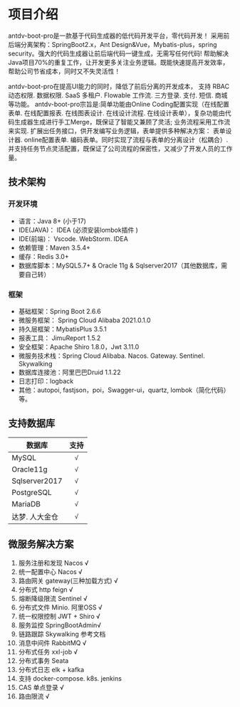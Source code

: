 # 项目介绍
antdv-boot-pro是一款基于代码生成器的低代码开发平台，零代码开发！
采用前后端分离架构：SpringBoot2.x，Ant Design&Vue，Mybatis-plus，spring security。强大的代码生成器让前后端代码一键生成，无需写任何代码!
帮助解决Java项目70%的重复工作，让开发更多关注业务逻辑。既能快速提高开发效率，帮助公司节省成本，同时又不失灵活性！

antdv-boot-pro在提高UI能力的同时，降低了前后分离的开发成本，
支持 RBAC 动态权限. 数据权限. SaaS 多租户. Flowable 工作流. 三方登录. 支付. 短信. 商城等功能。
antdv-boot-pro宗旨是:简单功能由Online Coding配置实现（在线配置表单. 在线配置报表. 在线图表设计. 在线设计流程. 在线设计表单），复杂功能由代码生成器生成进行手工Merge，既保证了智能又兼顾了灵活;
业务流程采用工作流来实现. 扩展出任务接口，供开发编写业务逻辑，表单提供多种解决方案： 表单设计器. online配置表单. 编码表单。同时实现了流程与表单的分离设计（松耦合）. 并支持任务节点灵活配置，既保证了公司流程的保密性，又减少了开发人员的工作量。

## 技术架构

### 开发环境

* 语言：Java 8+ (小于17)
* IDE(JAVA)： IDEA (必须安装lombok插件 )
* IDE(前端)： Vscode. WebStorm. IDEA
* 依赖管理：Maven 3.5.4+
* 缓存：Redis 3.0+
* 数据库脚本：MySQL5.7+ & Oracle 11g & Sqlserver2017（其他数据库，需要自己转）

### 框架

* 基础框架：Spring Boot 2.6.6
* 微服务框架： Spring Cloud Alibaba 2021.0.1.0
* 持久层框架：MybatisPlus 3.5.1
* 报表工具： JimuReport 1.5.2
* 安全框架：Apache Shiro 1.8.0，Jwt 3.11.0
* 微服务技术栈：Spring Cloud Alibaba. Nacos. Gateway. Sentinel. Skywalking
* 数据库连接池：阿里巴巴Druid 1.1.22
* 日志打印：logback
* 其他：autopoi, fastjson，poi，Swagger-ui，quartz, lombok（简化代码）等。


## 支持数据库
| 数据库           |  支持  |
|---------------|:----:|
| MySQL      | `√`  |
| Oracle11g      | `√`  |
| Sqlserver2017 | `√`  |
| PostgreSQL      | `√`  |
| MariaDB      | `√`  |
| 达梦. 人大金仓 | `√`  |

## 微服务解决方案
1. 服务注册和发现 Nacos √
2. 统一配置中心 Nacos √
3. 路由网关 gateway(三种加载方式) √
4. 分布式 http feign √
5. 熔断降级限流 Sentinel √
6. 分布式文件 Minio. 阿里OSS √
7. 统一权限控制 JWT + Shiro √
8. 服务监控 SpringBootAdmin√
9. 链路跟踪 Skywalking 参考文档
10. 消息中间件 RabbitMQ √
11. 分布式任务 xxl-job √
12. 分布式事务 Seata
13. 分布式日志 elk + kafka
14. 支持 docker-compose. k8s. jenkins
15. CAS 单点登录 √
16. 路由限流 √
